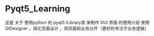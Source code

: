 # Pyqt5_Learning
这是 关于 使用python 的 pyqt5 lLibrary库  来制作 GUI 界面 的使用介绍 使用QtDesigner ，简化页面设计 ，将页面和业务分开（更好的专注于业务逻辑）
